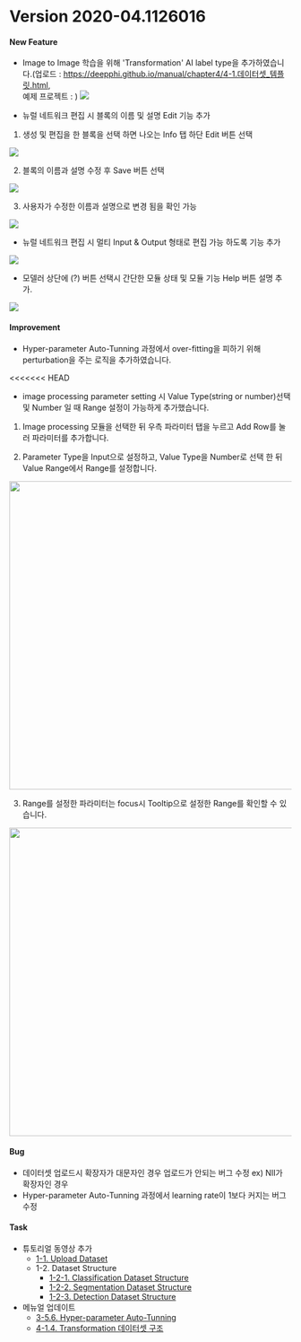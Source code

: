 # Version 2020-04.1126016

#### New Feature

- Image to Image 학습을 위해 'Transformation' AI label type을 추가하였습니다.(업로드 : https://deepphi.github.io/manual/chapter4/4-1.데이터셋_템플릿.html,  
  예제 프로젝트 : )
  ![](img/transformation.png)

- 뉴럴 네트워크 편집 시 블록의 이름 및 설명 Edit 기능 추가

1. 생성 및 편집을 한 블록을 선택 하면 나오는 Info 탭 하단 Edit 버튼 선택

![](img/edit1-1.png)

2. 블록의 이름과 설명 수정 후 Save 버튼 선택

![](img/edit2-2.png)

3. 사용자가 수정한 이름과 설명으로 변경 됨을 확인 가능

![](img/edit3-1.png)

- 뉴럴 네트워크 편집 시 멀티 Input & Output 형태로 편집 가능 하도록 기능 추가

![](img/multi1-1.png)

- 모델러 상단에 (?) 버튼 선택시 간단한 모듈 상태 및 모듈 기능 Help 버튼 설명 추가.

![](img/help3.png)

#### Improvement

- Hyper-parameter Auto-Tunning 과정에서 over-fitting을 피하기 위해 perturbation을 주는 로직을 추가하였습니다.

<<<<<<< HEAD

- image processing parameter setting 시 Value Type(string or number)선택 및 Number 일 때 Range 설정이 가능하게 추가했습니다.

1. Image processing 모듈을 선택한 뒤 우측 파라미터 탭을 누르고 Add Row를 눌러 파라미터를 추가합니다.

2. Parameter Type을 Input으로 설정하고, Value Type을 Number로 선택 한 뒤 Value Range에서 Range를 설정합니다.

<img src="img/imageParameter1-1.png" style="width:550px">

3. Range를 설정한 파라미터는 focus시 Tooltip으로 설정한 Range를 확인할 수 있습니다.

<img src="img/imageParameter1-2.png" style="width:550px">

#### Bug

- 데이터셋 업로드시 확장자가 대문자인 경우 업로드가 안되는 버그 수정 ex) NII가 확장자인 경우
- Hyper-parameter Auto-Tunning 과정에서 learning rate이 1보다 커지는 버그 수정

#### Task

- 튜토리얼 동영상 추가
  - [1-1. Upload Dataset](https://www.youtube.com/watch?v=Lq3aRIJWJzU)
  - 1-2. Dataset Structure
    - [1-2-1. Classification Dataset Structure](https://www.youtube.com/watch?v=C_kyji4VdFY)
    - [1-2-2. Segmentation Dataset Structure](https://www.youtube.com/watch?v=1alhmYLbJVM)
    - [1-2-3. Detection Dataset Structure](https://www.youtube.com/watch?v=fnlcc8pNpFY)
- 메뉴얼 업데이트
  - [3-5.6. Hyper-parameter Auto-Tunning](https://deepphi.github.io/manual/chapter3/3-5.성능_고도화.html#6-hyper-parameter-auto-tunning)
  - [4-1.4. Transformation 데이터셋 구조](https://deepphi.github.io/manual/chapter4/4-1.데이터셋_템플릿.html)
